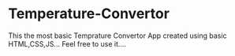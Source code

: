 # Temperature-Convertor
This the most basic Temprature Convertor App created using basic HTML,CSS,JS...
Feel free to use it....
